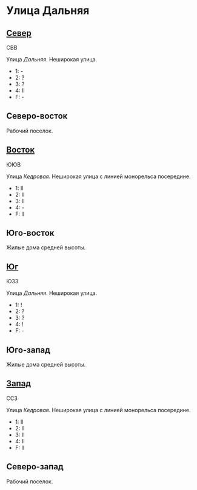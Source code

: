 # Улица Дальняя

## [Север](./570065.md)

СВВ

Улица *Дальняя*.
Неширокая улица.

* 1:    -
* 2:    ?
* 3:    ?
* 4:    II
* F:    -

## Северо-восток

Рабочий поселок.

## [Восток](./580070.md)

ЮЮВ

Улица *Кедровая*.
Неширокая улица с линией монорельса посередине.

* 1:    II
* 2:    II
* 3:    II
* 4:    -
* F:    II

## Юго-восток

Жилые дома средней высоты.

## [Юг](./570080.md)

ЮЗЗ

Улица *Дальняя*.
Неширокая улица.

* 1:    !
* 2:    ?
* 3:    ?
* 4:    !
* F:    -

## Юго-запад

Жилые дома средней высоты.

## [Запад](./560070.md)

ССЗ

Улица *Кедровая*.
Неширокая улица с линией монорельса посередине.

* 1:    II
* 2:    II
* 3:    II
* 4:    II
* F:    II

## Северо-запад

Рабочий поселок.
